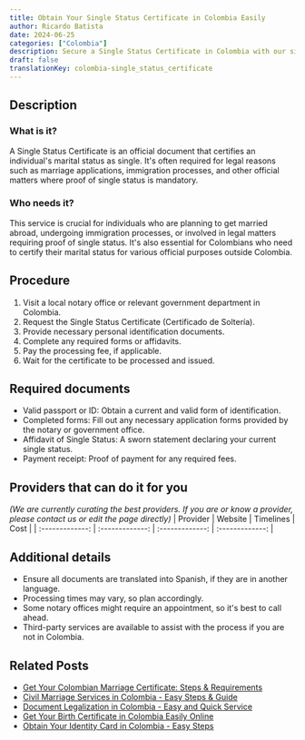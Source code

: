 ```yaml
---
title: Obtain Your Single Status Certificate in Colombia Easily
author: Ricardo Batista
date: 2024-06-25
categories: ["Colombia"]
description: Secure a Single Status Certificate in Colombia with our simple step-by-step guide. Essential for marriage and legal documentation.
draft: false
translationKey: colombia-single_status_certificate
---
```


## Description
### What is it?
A Single Status Certificate is an official document that certifies an individual's marital status as single. It's often required for legal reasons such as marriage applications, immigration processes, and other official matters where proof of single status is mandatory.

### Who needs it?
This service is crucial for individuals who are planning to get married abroad, undergoing immigration processes, or involved in legal matters requiring proof of single status. It's also essential for Colombians who need to certify their marital status for various official purposes outside Colombia.

## Procedure

1. Visit a local notary office or relevant government department in Colombia.
2. Request the Single Status Certificate (Certificado de Soltería).
3. Provide necessary personal identification documents.
4. Complete any required forms or affidavits.
5. Pay the processing fee, if applicable.
6. Wait for the certificate to be processed and issued.


## Required documents

- Valid passport or ID: Obtain a current and valid form of identification.
- Completed forms: Fill out any necessary application forms provided by the notary or government office.
- Affidavit of Single Status: A sworn statement declaring your current single status.
- Payment receipt: Proof of payment for any required fees.


## Providers that can do it for you
_(We are currently curating the best providers. If you are or know a provider, please contact us or edit the page directly)_
| Provider        |     Website     |     Timelines    |       Cost      |
| :-------------: | :-------------: |  :-------------: | :-------------: |

## Additional details

- Ensure all documents are translated into Spanish, if they are in another language.
- Processing times may vary, so plan accordingly.
- Some notary offices might require an appointment, so it's best to call ahead.
- Third-party services are available to assist with the process if you are not in Colombia.




## Related Posts

- [Get Your Colombian Marriage Certificate: Steps & Requirements](https://tramitit.com/guides/colombia/marriage_certificate/)
- [Civil Marriage Services in Colombia - Easy Steps & Guide](https://tramitit.com/guides/colombia/civil_marriage/)
- [Document Legalization in Colombia - Easy and Quick Service](https://tramitit.com/guides/colombia/document_legalization_certificate/)
- [Get Your Birth Certificate in Colombia Easily Online](https://tramitit.com/guides/colombia/birth_certificate/)
- [Obtain Your Identity Card in Colombia - Easy Steps](https://tramitit.com/guides/colombia/identity_card_issuance/)